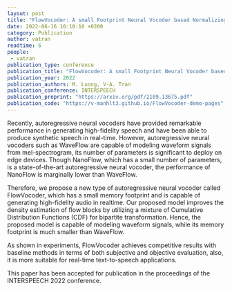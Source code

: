 ```yaml
---
layout: post
title: "FlowVocoder: A small Footprint Neural Vocoder based Normalizing Flow for Speech Synthesis"
date: 2022-06-16 10:10:10 +0200
category: Publication
author: vatran
readtime: 6
people:
 - vatran
publication_type: conference
publication_title: "FlowVocoder: A small Footprint Neural Vocoder based Normalizing Flow for Speech Synthesis"
publication_year: 2022
publication_authors: M. Luong, V-A. Tran
publication_conference: INTERSPEECH
publication_preprint: "https://arxiv.org/pdf/2109.13675.pdf"
publication_code: "https://v-manhlt3.github.io/FlowVocoder-demo-pages"
---
```


Recently, autoregressive neural vocoders have provided remarkable performance in generating high-fidelity speech and have
been able to produce synthetic speech in real-time. However, autoregressive neural vocoders such as WaveFlow are capable of modeling waveform signals from mel-spectrogram,
its number of parameters is significant to deploy on edge devices. Though NanoFlow, which has a small number of parameters, is a state-of-the-art autoregressive neural vocoder, the
performance of NanoFlow is marginally lower than WaveFlow.

Therefore, we propose a new type of autoregressive neural
vocoder called FlowVocoder, which has a small memory footprint and is capable of generating high-fidelity audio in realtime. Our proposed model improves the density estimation of
flow blocks by utilizing a mixture of Cumulative Distribution
Functions (CDF) for bipartite transformation. Hence, the proposed model is capable of modeling waveform signals, while its
memory footprint is much smaller than WaveFlow. 

As shown in experiments, FlowVocoder achieves competitive results with
baseline methods in terms of both subjective and objective evaluation, also, it is more suitable for real-time text-to-speech applications.

This paper has been accepted for publication in the proceedings of the INTERSPEECH 2022 conference.
